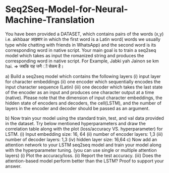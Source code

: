 # Seq2Seq-Model-for-Neural-Machine-Translation

You have been provided a DATASET, which contains pairs of the words (x,y) i.e. akhbaar
अख़बार in which the first word is a Latin word( words we usually type while chatting with friends
in WhatsApp) and the second word is its corresponding word in native script. Your main goal is
to train a seq2seq model which takes as input the romanized string and produces the
corresponding word in native script.
For Example, Jabki yah Jainon se km hai. ⇒ जबकि यह जनै ों सेकम है। 

a) Build a seq2seq model which contains the following layers 
(i) input layer for character embeddings
(ii) one encoder which sequentially encodes the input character sequence (Latin)
(iii) one decoder which takes the last state of the encoder as an input and produces one
character output at a time (native).
Please note that the dimension of input character embeddings, the hidden state of
encoders and decoders, the cell(LSTM), and the number of layers in the encoder and decoder
should be passed as an argument.

b) Now train your model using the standard train, test, and val data provided in the dataset.
Try below mentioned hyperparameters and draw the correlation table along with the plot
(loss/accuracy VS. hyperparameter) for LSTM. 
(i) Input embedding size: 16, 64
(ii) number of encoder layers: 1,3
(iii) number of decoder layers: 1,3
(iv) hidden layer size: 16,64
c) Now add an attention network to your LSTM seq2seq model and train your model along
with the hyperparameter tuning. (you can use single or multiple attention layers) 
(i) Plot the accuracy/loss.
(ii) Report the test accuracy.
(iii) Does the attention-based model perform better than the LSTM? Proof to support your
answer.
